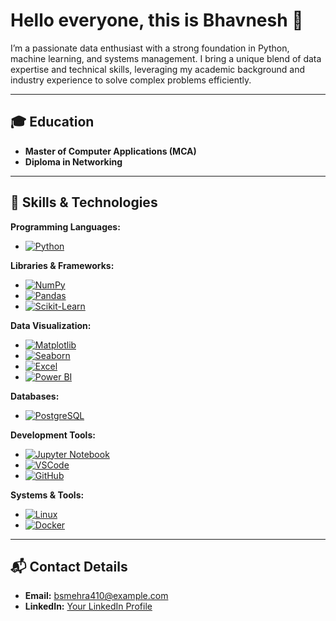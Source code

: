 # Hello everyone, this is Bhavnesh 👋  

I’m a passionate data enthusiast with a strong foundation in Python, machine learning, and systems management. I bring a unique blend of data expertise and technical skills, leveraging my academic background and industry experience to solve complex problems efficiently.

---

## 🎓 Education  

- **Master of Computer Applications (MCA)**  
- **Diploma in Networking**

---

## 🔧 Skills & Technologies  

**Programming Languages:**  
- [![Python](https://img.shields.io/badge/Python-3776AB?style=flat&logo=python&logoColor=white)](https://www.python.org/)  

**Libraries & Frameworks:**  
- [![NumPy](https://img.shields.io/badge/NumPy-013243?style=flat&logo=numpy&logoColor=white)](https://numpy.org/)  
- [![Pandas](https://img.shields.io/badge/Pandas-150458?style=flat&logo=pandas&logoColor=white)](https://pandas.pydata.org/)  
- [![Scikit-Learn](https://img.shields.io/badge/Scikit--Learn-F7931E?style=flat&logo=scikit-learn&logoColor=white)](https://scikit-learn.org/)  

**Data Visualization:**  
- [![Matplotlib](https://img.shields.io/badge/Matplotlib-003B57?style=flat&logo=matplotlib&logoColor=white)](https://matplotlib.org/)  
- [![Seaborn](https://img.shields.io/badge/Seaborn-9C66E0?style=flat&logo=python&logoColor=white)](https://seaborn.pydata.org/)  
- [![Excel](https://img.shields.io/badge/Excel-217346?style=flat&logo=microsoft-excel&logoColor=white)](https://www.microsoft.com/en-us/microsoft-365/excel)  
- [![Power BI](https://img.shields.io/badge/Power%20BI-F2C811?style=flat&logo=power-bi&logoColor=black)](https://powerbi.microsoft.com/)  

**Databases:**  
- [![PostgreSQL](https://img.shields.io/badge/PostgreSQL-4169E1?style=flat&logo=postgresql&logoColor=white)](https://www.postgresql.org/)  

**Development Tools:**  
- [![Jupyter Notebook](https://img.shields.io/badge/Jupyter%20Notebook-F37626?style=flat&logo=jupyter&logoColor=white)](https://jupyter.org/)  
- [![VSCode](https://img.shields.io/badge/VSCode-007ACC?style=flat&logo=visual-studio-code&logoColor=white)](https://code.visualstudio.com/)  
- [![GitHub](https://img.shields.io/badge/GitHub-181717?style=flat&logo=github&logoColor=white)](https://github.com/)  

**Systems & Tools:**  
- [![Linux](https://img.shields.io/badge/Linux-FCC624?style=flat&logo=linux&logoColor=black)](https://www.linux.org/)  
- [![Docker](https://img.shields.io/badge/Docker-2496ED?style=flat&logo=docker&logoColor=white)](https://www.docker.com/)  

---

## 📬 Contact Details  

- **Email:** [bsmehra410@example.com](mailto:bsmehra410@example.com)  
- **LinkedIn:** [Your LinkedIn Profile](https://linkedin.com/in/yourprofile)  
